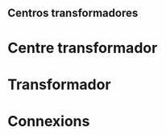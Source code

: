 ## Centros transformadores

Centre transformador
====================

Transformador
=============

Connexions
==========
